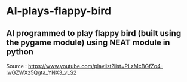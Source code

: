 # AI-plays-flappy-bird

## AI programmed to play flappy bird (built using the pygame module) using NEAT module in python

Source : https://www.youtube.com/playlist?list=PLzMcBGfZo4-lwGZWXz5Qgta_YNX3_vLS2
